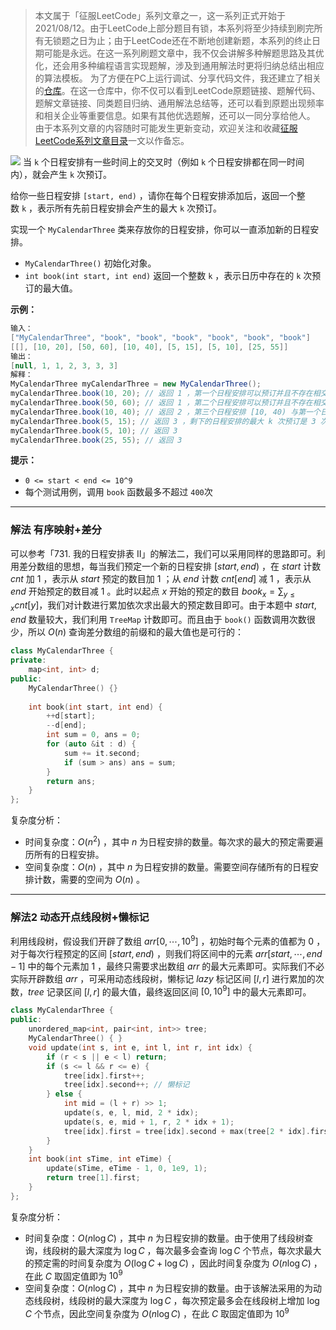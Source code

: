 > 本文属于「征服LeetCode」系列文章之一，这一系列正式开始于2021/08/12。由于LeetCode上部分题目有锁，本系列将至少持续到刷完所有无锁题之日为止；由于LeetCode还在不断地创建新题，本系列的终止日期可能是永远。在这一系列刷题文章中，我不仅会讲解多种解题思路及其优化，还会用多种编程语言实现题解，涉及到通用解法时更将归纳总结出相应的算法模板。
> <b></b>
> 为了方便在PC上运行调试、分享代码文件，我还建立了相关的[仓库](https://github.com/memcpy0/LeetCode-Conquest)。在这一仓库中，你不仅可以看到LeetCode原题链接、题解代码、题解文章链接、同类题目归纳、通用解法总结等，还可以看到原题出现频率和相关企业等重要信息。如果有其他优选题解，还可以一同分享给他人。
> <b></b>
> 由于本系列文章的内容随时可能发生更新变动，欢迎关注和收藏[征服LeetCode系列文章目录](https://memcpy0.blog.csdn.net/article/details/119656559)一文以作备忘。

![](https://image-1307616428.cos.ap-beijing.myqcloud.com/Obsidian/202309101949969.png)
当 `k` 个日程安排有一些时间上的交叉时（例如 `k` 个日程安排都在同一时间内），就会产生 `k` 次预订。

给你一些日程安排 `[start, end)` ，请你在每个日程安排添加后，返回一个整数 `k` ，表示所有先前日程安排会产生的最大 `k` 次预订。

实现一个 `MyCalendarThree` 类来存放你的日程安排，你可以一直添加新的日程安排。
- `MyCalendarThree()` 初始化对象。
- `int book(int start, int end)` 返回一个整数 `k` ，表示日历中存在的 `k` 次预订的最大值。

**示例：**
```java
输入：
["MyCalendarThree", "book", "book", "book", "book", "book", "book"]
[[], [10, 20], [50, 60], [10, 40], [5, 15], [5, 10], [25, 55]]
输出：
[null, 1, 1, 2, 3, 3, 3]
解释：
MyCalendarThree myCalendarThree = new MyCalendarThree();
myCalendarThree.book(10, 20); // 返回 1 ，第一个日程安排可以预订并且不存在相交，所以最大 k 次预订是 1 次预订。
myCalendarThree.book(50, 60); // 返回 1 ，第二个日程安排可以预订并且不存在相交，所以最大 k 次预订是 1 次预订。
myCalendarThree.book(10, 40); // 返回 2 ，第三个日程安排 [10, 40) 与第一个日程安排相交，所以最大 k 次预订是 2 次预订。
myCalendarThree.book(5, 15); // 返回 3 ，剩下的日程安排的最大 k 次预订是 3 次预订。
myCalendarThree.book(5, 10); // 返回 3
myCalendarThree.book(25, 55); // 返回 3
```
**提示：**
- `0 <= start < end <= 10^9`
- 每个测试用例，调用 `book` 函数最多不超过 `400`次

---
### 解法 有序映射+差分
可以参考「731. 我的日程安排表 II」的解法二，我们可以采用同样的思路即可。利用差分数组的思想，每当我们预定一个新的日程安排 $[start, end)$ ，在 $start$ 计数 $cnt$ 加 $1$ ，表示从 $start$ 预定的数目加 $1$ ；从 $\textit{end}$ 计数 $\textit{cnt}[\textit{end}]$ 减 $1$ ，表示从 $\textit{end}$ 开始预定的数目减 $1$ 。此时以起点 $x$ 开始的预定的数目 $\textit{book}_x = \sum_{y \le x}\textit{cnt}[y]​$ ，我们对计数进行累加依次求出最大的预定数目即可。由于本题中 $\textit{start}, \textit{end}$ 数量较大，我们利用 $\texttt{TreeMap}$ 计数即可。而且由于 `book()` 函数调用次数很少，所以 $O(n)$ 查询差分数组的前缀和的最大值也是可行的：
```cpp
class MyCalendarThree {
private:
    map<int, int> d;
public:
    MyCalendarThree() {}
    
    int book(int start, int end) {
        ++d[start];
        --d[end];
        int sum = 0, ans = 0;
        for (auto &it : d) {
            sum += it.second; 
            if (sum > ans) ans = sum;
        }
        return ans;
    }
};
```
复杂度分析：
- 时间复杂度：$O(n^2)$ ，其中 $n$ 为日程安排的数量。每次求的最大的预定需要遍历所有的日程安排。
- 空间复杂度：$O(n)$ ，其中 $n$ 为日程安排的数量。需要空间存储所有的日程安排计数，需要的空间为 $O(n)$ 。

---
### 解法2 动态开点线段树+懒标记
利用线段树，假设我们开辟了数组 $\textit{arr}[0,\cdots, 10^9]$ ，初始时每个元素的值都为 $0$ ，对于每次行程预定的区间 $[\textit{start}, \textit{end})$ ，则我们将区间中的元素 $\textit{arr}[\textit{start},\cdots,\textit{end}-1]$ 中的每个元素加 $1$ ，最终只需要求出数组 $arr$ 的最大元素即可。实际我们不必实际开辟数组 $\textit{arr}$ ，可采用动态线段树，懒标记 $\textit{lazy}$ 标记区间 $[l,r]$ 进行累加的次数，$\textit{tree}$ 记录区间 $[l,r]$ 的最大值，最终返回区间 $[0,10^9]$ 中的最大元素即可。
```cpp
class MyCalendarThree {
public:
    unordered_map<int, pair<int, int>> tree;
    MyCalendarThree() { }
    void update(int s, int e, int l, int r, int idx) {
        if (r < s || e < l) return;
        if (s <= l && r <= e) {
            tree[idx].first++;
            tree[idx].second++; // 懒标记
        } else {
            int mid = (l + r) >> 1;
            update(s, e, l, mid, 2 * idx);
            update(s, e, mid + 1, r, 2 * idx + 1);
            tree[idx].first = tree[idx].second + max(tree[2 * idx].first, tree[2 * idx + 1].first);
        }
    }
    int book(int sTime, int eTime) {
        update(sTime, eTime - 1, 0, 1e9, 1);
        return tree[1].first;
    }
};
```
复杂度分析：
- 时间复杂度：$O(n \log C)$ ，其中 $n$ 为日程安排的数量。由于使用了线段树查询，线段树的最大深度为 $\log C$ ，每次最多会查询 $\log C$ 个节点，每次求最大的预定需的时间复杂度为 $O(\log C + \log C)$ ，因此时间复杂度为 $O(n \log C)$ ，在此 $C$ 取固定值即为 $10^9$ 
- 空间复杂度：$O(n \log C)$ ，其中 $n$ 为日程安排的数量。由于该解法采用的为动态线段树，线段树的最大深度为 $\log C$ ，每次预定最多会在线段树上增加 $\log C$ 个节点，因此空间复杂度为 $O(n \log C)$ ，在此 $C$ 取固定值即为 $10^9$ 
 